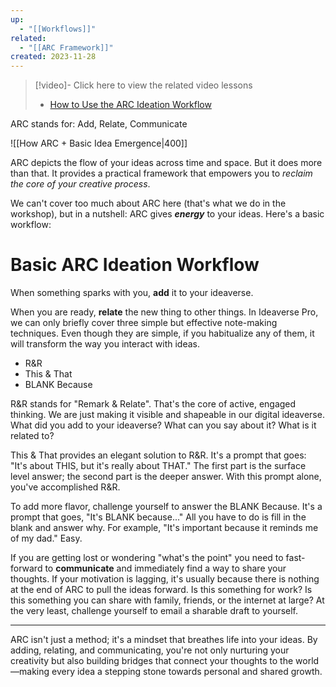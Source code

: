 ```yaml
---
up:
  - "[[Workflows]]"
related:
  - "[[ARC Framework]]"
created: 2023-11-28
---
```

 
 > [!video]- Click here to view the related video lessons
> - [How to Use the ARC Ideation Workflow](https://community.linkingyourthinking.com/c/ideaverse-pro/sections/138338/lessons/515154)
 
 ARC stands for: Add, Relate, Communicate
 
![[How ARC + Basic Idea Emergence|400]]

ARC depicts the flow of your ideas across time and space. But it does more than that. It provides a practical framework that empowers you to *reclaim the core of your creative process*.

We can't cover too much about ARC here (that's what we do in the workshop), but in a nutshell: ARC gives ***energy*** to your ideas. Here's a basic workflow:

# Basic ARC Ideation Workflow
When something sparks with you, **add** it to your ideaverse.

When you are ready, **relate** the new thing to other things. In Ideaverse Pro, we can only briefly cover three simple but effective note-making techniques. Even though they are simple, if you habitualize any of them, it will transform the way you interact with ideas.

- R&R
- This & That
- BLANK Because

R&R stands for "Remark & Relate". That's the core of active, engaged thinking. We are just making it visible and shapeable in our digital ideaverse. What did you add to your ideaverse? What can you say about it? What is it related to? 

This & That provides an elegant solution to R&R. It's a prompt that goes: "It's about THIS, but it's really about THAT." The first part is the surface level answer; the second part is the deeper answer. With this prompt alone, you've accomplished R&R. 

To add more flavor, challenge yourself to answer the BLANK Because. It's a prompt that goes, "It's BLANK because..." All you have to do is fill in the blank and answer why. For example, "It's important because it reminds me of my dad." Easy. 

If you are getting lost or wondering "what's the point" you need to fast-forward to **communicate** and immediately find a way to share your thoughts. If your motivation is lagging, it's usually because there is nothing at the end of ARC to pull the ideas forward. Is this something for work? Is this something you can share with family, friends, or the internet at large? At the very least, challenge yourself to email a sharable draft to yourself. 

---

ARC isn't just a method; it's a mindset that breathes life into your ideas. By adding, relating, and communicating, you're not only nurturing your creativity but also building bridges that connect your thoughts to the world—making every idea a stepping stone towards personal and shared growth.